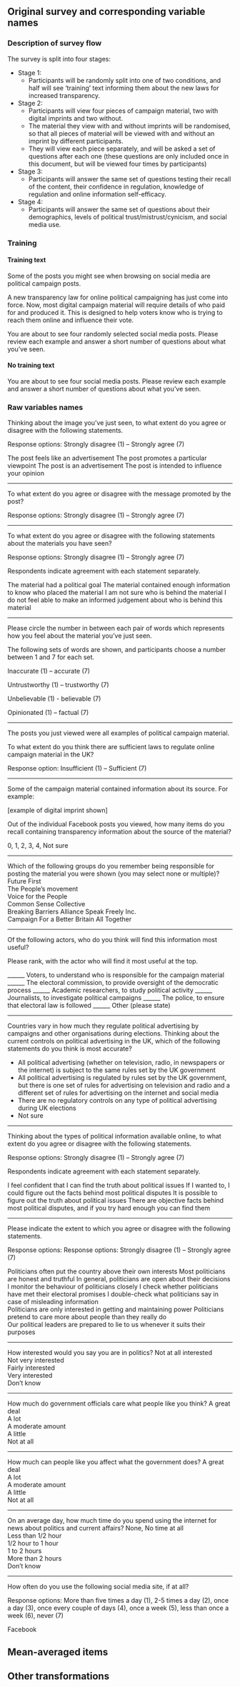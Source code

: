 ## Original survey and corresponding variable names

### Description of survey flow

The survey is split into four stages:

- Stage 1: 
  - Participants will be randomly split into one of two conditions, and half will see ‘training’ text informing them about the new laws for increased transparency.
- Stage 2: 
  - Participants will view four pieces of campaign material, two with digital imprints and two without.  
  - The material they view with and without imprints will be randomised, so that all pieces of material will be viewed with and without an imprint by different participants.
  - They will view each piece separately, and will be asked a set of questions after each one (these questions are only included once in this document, but will be viewed four times by participants)
- Stage 3: 
  - Participants will answer the same set of questions testing their recall of the content, their confidence in regulation, knowledge of regulation and online information self-efficacy.
- Stage 4:
  - Participants will answer the same set of questions about their demographics, levels of political trust/mistrust/cynicism, and social media use.
  
### Training
  
#### Training text

Some of the posts you might see when browsing on social media are political campaign posts.

A new transparency law for online political campaigning has just come into force. Now, most digital campaign material will require details of who paid for and produced it. This is designed to help voters know who is trying to reach them online and influence their vote.

You are about to see four randomly selected social media posts. Please review each example and answer a short number of questions about what you’ve seen.

#### No training text

You are about to see four social media posts. Please review each example and answer a short number of questions about what you’ve seen.

### Raw variables names

Thinking about the image you’ve just seen, to what extent do you agree or disagree with the following statements.

Response options: Strongly disagree (1) – Strongly agree (7)

The post feels like an advertisement
The post promotes a particular viewpoint 
The post is an advertisement
The post is intended to influence your opinion

---

To what extent do you agree or disagree with the message promoted by the post?

Response options: Strongly disagree (1) – Strongly agree (7)

---

To what extent do you agree or disagree with the following statements about the materials you have seen?

Response options: Strongly disagree (1) – Strongly agree (7)

Respondents indicate agreement with each statement separately.

The material had a political goal 
The material contained enough information to know who placed the material 
I am not sure who is behind the material 
I do not feel able to make an informed judgement about who is behind this material

---

Please circle the number in between each pair of words which represents how you feel about the material you’ve just seen.

The following sets of words are shown, and participants choose a number between 1 and 7 for each set.

Inaccurate (1) – accurate (7)

Untrustworthy (1) – trustworthy (7)

Unbelievable (1) - believable (7)

Opinionated (1) – factual (7)

---

The posts you just viewed were all examples of political campaign material. 

To what extent do you think there are sufficient laws to regulate online campaign material in the UK?

Response option: Insufficient (1) – Sufficient (7)

---

Some of the campaign material contained information about its source. For example:

[example of digital imprint shown]

Out of the individual Facebook posts you viewed, how many items do you recall containing transparency information about the source of the material?

0, 1, 2, 3, 4, Not sure

---

Which of the following groups do you remember being responsible for posting the material you were shown (you may select none or multiple)?
Future First  
The People’s movement  
Voice for the People  
Common Sense Collective  
Breaking Barriers Alliance 
Speak Freely Inc.  
Campaign For a Better Britain 
All Together   

---

Of the following actors, who do you think will find this information most useful? 

Please rank, with the actor who will find it most useful at the top.

______ Voters, to understand who is responsible for the campaign material 
______ The electoral commission, to provide oversight of the democratic process 
______ Academic researchers, to study political activity
______ Journalists, to investigate political campaigns 
______ The police, to ensure that electoral law is followed
______ Other (please state) 

---

Countries vary in how much they regulate political advertising by campaigns and other organisations during elections. Thinking about the current controls on political advertising in the UK, which of the following statements do you think is most accurate?

- All political advertising (whether on television, radio, in newspapers or the internet) is subject to the same rules set by the UK government  
- All political advertising is regulated by rules set by the UK government, but there is one set of rules for advertising on television and radio and a different set of rules for advertising on the internet and social media  
- There are no regulatory controls on any type of political advertising during UK elections  
- Not sure  

---

Thinking about the types of political information available online, to what extent do you agree or disagree with the following statements.

Response options: Strongly disagree (1) – Strongly agree (7)

Respondents indicate agreement with each statement separately.

I feel confident that I can find the truth about political issues
 If I wanted to, I could figure out the facts behind most political disputes
It is possible to figure out the truth about political issues
There are objective facts behind most political disputes, and if you try hard enough you can find them

---

Please indicate the extent to which you agree or disagree with the following statements.

Response options: Response options: Strongly disagree (1) – Strongly agree (7)

Politicians often put the country above their own interests
Most politicians are honest and truthful 
In general, politicians are open about their decisions 
I monitor the behaviour of politicians closely 
I check whether politicians have met their electoral promises 
I double-check what politicians say in case of misleading information  
Politicians are only interested in getting and maintaining power 
Politicians pretend to care more about people than they really do  
Our political leaders are prepared to lie to us whenever it suits their purposes

---

How interested would you say you are in politics? 
Not at all interested  
Not very interested  
Fairly interested  
Very interested   
Don’t know  

---

How much do government officials care what people like you think?
A great deal   
A lot   
A moderate amount     
A little   
Not at all   

---

How much can people like you affect what the government does?
A great deal   
A lot   
A moderate amount    
A little   
Not at all   

---

On an average day, how much time do you spend using the internet for news about politics and current affairs?
None, No time at all   
Less than 1/2 hour   
1/2 hour to 1 hour   
1 to 2 hours   
More than 2 hours    
Don’t know  

---

How often do you use the following social media site, if at all?

Response options: More than five times a day (1), 2-5 times a day (2), once a day (3), once every couple of days (4), once a week (5), less than once a week (6), never (7)

Facebook 


## Mean-averaged items 




## Other transformations